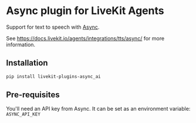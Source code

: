 # Async plugin for LiveKit Agents

Support for text to speech with [Async](https://async.ai/).

See https://docs.livekit.io/agents/integrations/tts/async/ for more information.

## Installation

```bash
pip install livekit-plugins-async_ai
```

## Pre-requisites

You'll need an API key from Async. It can be set as an environment variable: `ASYNC_API_KEY`
